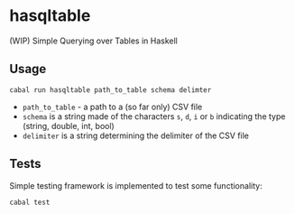 # hasqltable
(WIP) Simple Querying over Tables in Haskell

## Usage

`cabal run hasqltable path_to_table schema delimter`

* `path_to_table` - a path to a (so far only) CSV file
* `schema` is a string made of the characters `s`, `d`, `i` or `b` indicating the type (string, double, int, bool)
* `delimiter` is a string determining the delimiter of the CSV file

## Tests

Simple testing framework is implemented to test some functionality:

`cabal test`
